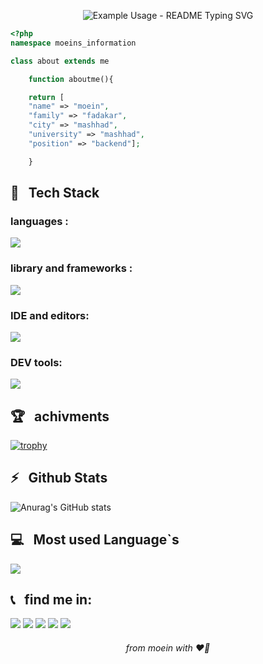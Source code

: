 <p align="center">
  <img src="https://readme-typing-svg.demolab.com/?lines=Hi+There+Welcome+To+My+Profile!;I%27m+moein+fadakar🖐;I%27m+a+backend+Developer💻;&font=Fira%20Code&center=true&width=380&height=50&duration=4000&pause=2000&color=red" alt="Example Usage - README Typing SVG">
</p>


```php
<?php
namespace moeins_information

class about extends me

    function aboutme(){

    return [
    "name" => "moein",
    "family" => "fadakar",
    "city" => "mashhad",
    "university" => "mashhad",
    "position" => "backend"];

    }
```

<h2>🔧 &nbsp Tech Stack</h2>

<h3>languages :</h3>
<img src="https://skillicons.dev/icons?i=js,html,css,php,python,mysql" >

<h3>library and frameworks :</h3>
<img src="https://skillicons.dev/icons?i=bootstrap,jquery,laravel," >

<h3>IDE and editors:</h3>
<img src="https://skillicons.dev/icons?i=pycharm,phpstorm,vscode,xd,figma" >

<h3>DEV tools:</h3>
<img src="https://skillicons.dev/icons?i=git,github,gitlab," >


<h2>🏆 &nbsp achivments</h2>

[![trophy](https://github-profile-trophy.vercel.app/?username=imMoeinFadakar
)](https://github.com/ryo-ma/github-profile-trophy)

<h2>⚡️ &nbsp Github Stats</h2>


  
![Anurag's GitHub stats](https://github-readme-stats.vercel.app/api?username=imMoeinFadakar&show_icons=true)

<h2> 💻 &nbsp Most used Language`s </h2>

<img src="https://github-readme-stats.vercel.app/api/top-langs/?username=imMoeinFadakar&layout=compact" >


<h2>📞 &nbsp find me in:</h2>

<p>
<img src="https://img.shields.io/badge/instagram-moeinfdkr-orange?logo=instagram&style=for-the-badge&logoColor=white">
 <img src="https://img.shields.io/badge/linkedin-moeinfdkr-lightblue?logo=linkedin&style=for-the-badge&logoColor=white" >
<img src="https://img.shields.io/badge/telegram-Moein23445-blue?logo=telegram&style=for-the-badge&logoColor=white" >
<img src="https://img.shields.io/badge/email-moeinfadakar3@gmail.com-red?logo=gmail&style=for-the-badge&logoColor=white" >
<img src="https://img.shields.io/badge/website-www.moeinfadakar.ir-green?style=for-the-badge&logoColor=white" >

</p>


<h6 align="center" >from moein with ❤️‍🔥</h6>




